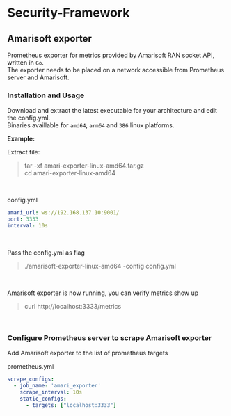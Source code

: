 # Security-Framework

## Amarisoft exporter
Prometheus exporter for metrics provided by Amarisoft RAN socket API, written in `Go`.  
The exporter needs to be placed on a network accessible from Prometheus server and Amarisoft.
</br>

### Installation and Usage

Download and extract the latest executable for your architecture and edit the config.yml.  
Binaries availlable for `amd64`, `arm64` and `386` linux platforms.

**Example:**

Extract file:
> tar -xf amari-exporter-linux-amd64.tar.gz  
> cd  amari-exporter-linux-amd64
</br>

config.yml
```yaml
amari_url: ws://192.168.137.10:9001/
port: 3333
interval: 10s
```
</br>

Pass the config.yml as flag
> ./amarisoft-exporter-linux-amd64 -config config.yml
</br>

Amarisoft exporter is now running, you can verify metrics show up
> curl http://localhost:3333/metrics
</br>  

### Configure Prometheus server to scrape Amarisoft exporter
Add Amarisoft exporter to the list of prometheus targets  

prometheus.yml
```yaml
scrape_configs:
  - job_name: 'amari_exporter'
    scrape_interval: 10s
    static_configs:
      - targets: ["localhost:3333"]
```
